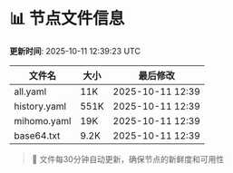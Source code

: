 # 📊 节点文件信息

**更新时间**: 2025-10-11 12:39:23 UTC

| 文件名 | 大小 | 最后修改 |
|--------|------|----------|
| all.yaml | 11K | 2025-10-11 12:39 |
| history.yaml | 551K | 2025-10-11 12:39 |
| mihomo.yaml | 19K | 2025-10-11 12:39 |
| base64.txt | 9.2K | 2025-10-11 12:39 |

> 🔄 文件每30分钟自动更新，确保节点的新鲜度和可用性
